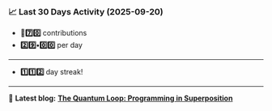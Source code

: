 <!--START_STATS-->
### 📈 Last 30 Days Activity (2025-09-20)  
- **🎱7️⃣0️⃣** contributions  
- **2️⃣9️⃣•0️⃣0️⃣** per day
---
- **1️⃣1️⃣2️⃣** day streak!
---
📝 **Latest blog:** [**The Quantum Loop: Programming in Superposition**](https://andriak.com/blog/quantum-loop)
<!--END_STATS-->
